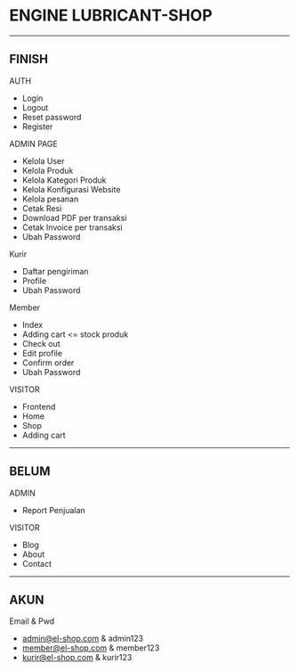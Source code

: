 # ENGINE LUBRICANT-SHOP

-------
FINISH
-------

AUTH
- Login
- Logout
- Reset password
- Register

ADMIN PAGE
- Kelola User
- Kelola Produk
- Kelola Kategori Produk
- Kelola Konfigurasi Website
- Kelola pesanan
- Cetak Resi
- Download PDF per transaksi
- Cetak Invoice per transaksi
- Ubah Password

Kurir
- Daftar pengiriman
- Profile
- Ubah Password

Member
- Index
- Adding cart <= stock produk
- Check out
- Edit profile
- Confirm order
- Ubah Password

VISITOR
- Frontend
- Home
- Shop
- Adding cart


------
BELUM
------

ADMIN
- Report Penjualan

VISITOR
- Blog
- About
- Contact

--------
AKUN
--------
Email & Pwd
- admin@el-shop.com & admin123
- member@el-shop.com & member123
- kurir@el-shop.com & kurir123
